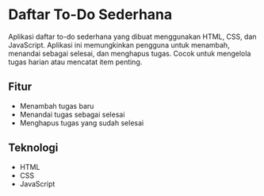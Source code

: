 # Daftar To-Do Sederhana

Aplikasi daftar to-do sederhana yang dibuat menggunakan HTML, CSS, dan JavaScript. Aplikasi ini memungkinkan pengguna untuk menambah, menandai sebagai selesai, dan menghapus tugas. Cocok untuk mengelola tugas harian atau mencatat item penting.

## Fitur
- Menambah tugas baru
- Menandai tugas sebagai selesai
- Menghapus tugas yang sudah selesai

## Teknologi
- HTML
- CSS
- JavaScript